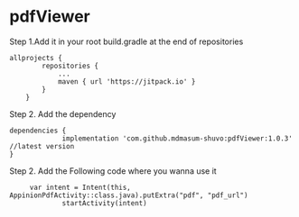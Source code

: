 # pdfViewer
Step 1.Add it in your root build.gradle at the end of repositories

    allprojects {
            repositories {
                ...
                maven { url 'https://jitpack.io' }
            }
        }

Step 2. Add the dependency

	dependencies {
	         	 implementation 'com.github.mdmasum-shuvo:pdfViewer:1.0.3' //latest version
	}

Step 2. Add the Following code where you wanna use it

         var intent = Intent(this, AppinionPdfActivity::class.java).putExtra("pdf", "pdf_url")
                 startActivity(intent)

